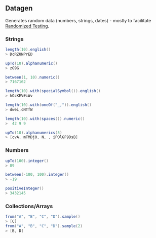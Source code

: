 Datagen
------------
Generates random data (numbers, strings, dates) - mostly to facilitate 
[Randomized Testing](http://qala.io/blog/randomized-testing.html).

### Strings
```java
length(10).english()
> DcRZUNPrED
```
```java
upTo(10).alphanumeric()
> zG9G
```
```java
between(1, 10).numeric()
> 7167162
```
```java
length(10).with(specialSymbol()).english()
> hOzKEV#iWv
```
```java
length(10).with(oneOf("_,")).english()
> dwei,cNTfW
```
```java
length(10).with(spaces()).numeric()
>  42 9 9   
```
```java
upTo(10).alphanumerics(5)
> [cvA, mTMDj0, N, , iPOlGF9DsB]
```

### Numbers

```java
upTo(100).integer()
> 89
```
```java
between(-100, 100).integer()
> -19
```
```java
positiveInteger()
> 3432145
```

### Collections/Arrays

```java
from("A", "B", "C", "D").sample()
> [C]
from("A", "B", "C", "D").sample(2)
> [B, D]
```